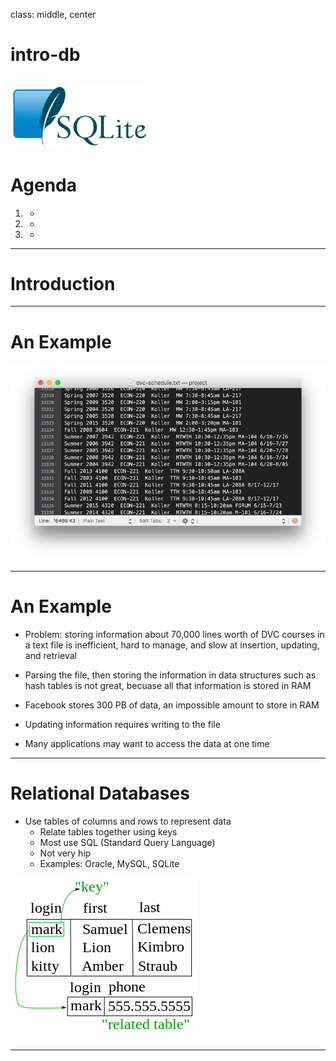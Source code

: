 class: middle, center

# intro-db
![db-image](./images/sqlite.gif)
---

# Agenda

1. -
2. -
3. -

---

# Introduction

---

# An Example

![dvc-schedule](./images/dvc-schedule.png)

---

# An Example

- Problem: storing information about 70,000 lines worth of DVC courses in a text file is inefficient, hard to manage, and slow at insertion, updating, and retrieval

- Parsing the file, then storing the information in data structures such as hash tables is not great, becuase all that information is stored in RAM

- Facebook stores 300 PB of data, an impossible amount to store in RAM

- Updating information requires writing to the file

- Many applications may want to access the data at one time

---

# Relational Databases

- Use tables of columns and rows to represent data
	- Relate tables together using keys
	- Most use SQL (Standard Query Language)
	- Not very hip
	- Examples: Oracle, MySQL, SQLite

![relational-example](./images/relational-example.png)

---
